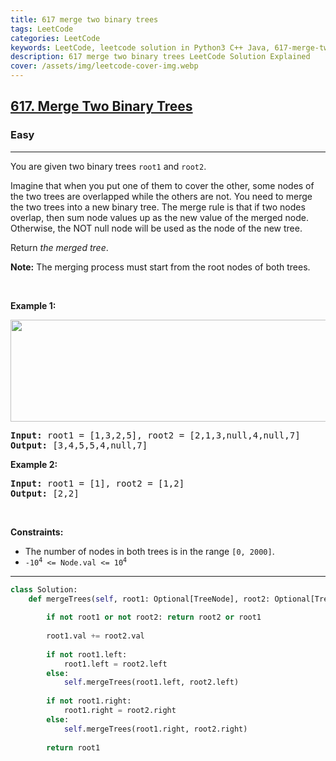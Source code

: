 ```yaml
---
title: 617 merge two binary trees
tags: LeetCode
categories: LeetCode
keywords: LeetCode, leetcode solution in Python3 C++ Java, 617-merge-two-binary-trees solution
description: 617 merge two binary trees LeetCode Solution Explained
cover: /assets/img/leetcode-cover-img.webp
---
```



<h2><a href="https://leetcode.com/problems/merge-two-binary-trees/">617. Merge Two Binary Trees</a></h2><h3>Easy</h3><hr><div><p>You are given two binary trees <code>root1</code> and <code>root2</code>.</p>

<p>Imagine that when you put one of them to cover the other, some nodes of the two trees are overlapped while the others are not. You need to merge the two trees into a new binary tree. The merge rule is that if two nodes overlap, then sum node values up as the new value of the merged node. Otherwise, the NOT null node will be used as the node of the new tree.</p>

<p>Return <em>the merged tree</em>.</p>

<p><strong>Note:</strong> The merging process must start from the root nodes of both trees.</p>

<p>&nbsp;</p>
<p><strong>Example 1:</strong></p>
<img alt="" src="https://assets.leetcode.com/uploads/2021/02/05/merge.jpg" style="width: 600px; height: 163px;">
<pre><strong>Input:</strong> root1 = [1,3,2,5], root2 = [2,1,3,null,4,null,7]
<strong>Output:</strong> [3,4,5,5,4,null,7]
</pre>

<p><strong>Example 2:</strong></p>

<pre><strong>Input:</strong> root1 = [1], root2 = [1,2]
<strong>Output:</strong> [2,2]
</pre>

<p>&nbsp;</p>
<p><strong>Constraints:</strong></p>

<ul>
	<li>The number of nodes in both trees is in the range <code>[0, 2000]</code>.</li>
	<li><code>-10<sup>4</sup> &lt;= Node.val &lt;= 10<sup>4</sup></code></li>
</ul>
</div>

---




```python
class Solution:
    def mergeTrees(self, root1: Optional[TreeNode], root2: Optional[TreeNode]) -> Optional[TreeNode]:
        
        if not root1 or not root2: return root2 or root1
        
        root1.val += root2.val
        
        if not root1.left: 
            root1.left = root2.left
        else:
            self.mergeTrees(root1.left, root2.left)
            
        if not root1.right: 
            root1.right = root2.right
        else:
            self.mergeTrees(root1.right, root2.right)
            
        return root1
```
